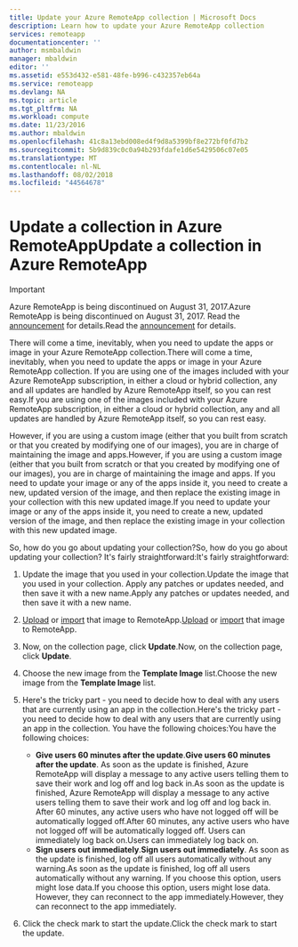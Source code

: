 ```yaml
---
title: Update your Azure RemoteApp collection | Microsoft Docs
description: Learn how to update your Azure RemoteApp collection
services: remoteapp
documentationcenter: ''
author: msmbaldwin
manager: mbaldwin
editor: ''
ms.assetid: e553d432-e581-48fe-b996-c432357eb64a
ms.service: remoteapp
ms.devlang: NA
ms.topic: article
ms.tgt_pltfrm: NA
ms.workload: compute
ms.date: 11/23/2016
ms.author: mbaldwin
ms.openlocfilehash: 41c8a13ebd008ed4f9d8a5399bf8e272bf0fd7b2
ms.sourcegitcommit: 5b9d839c0c0a94b293fdafe1d6e5429506c07e05
ms.translationtype: MT
ms.contentlocale: nl-NL
ms.lasthandoff: 08/02/2018
ms.locfileid: "44564678"
---
```

# <a name="update-a-collection-in-azure-remoteapp"></a><span data-ttu-id="004d3-103">Update a collection in Azure RemoteApp</span><span class="sxs-lookup"><span data-stu-id="004d3-103">Update a collection in Azure RemoteApp</span></span>
> [!IMPORTANT]
> <span data-ttu-id="004d3-104">Azure RemoteApp is being discontinued on August 31, 2017.</span><span class="sxs-lookup"><span data-stu-id="004d3-104">Azure RemoteApp is being discontinued on August 31, 2017.</span></span> <span data-ttu-id="004d3-105">Read the [announcement](https://go.microsoft.com/fwlink/?linkid=821148) for details.</span><span class="sxs-lookup"><span data-stu-id="004d3-105">Read the [announcement](https://go.microsoft.com/fwlink/?linkid=821148) for details.</span></span>
> 
> 

<span data-ttu-id="004d3-106">There will come a time, inevitably, when you need to update the apps or image in your Azure RemoteApp collection.</span><span class="sxs-lookup"><span data-stu-id="004d3-106">There will come a time, inevitably, when you need to update the apps or image in your Azure RemoteApp collection.</span></span> <span data-ttu-id="004d3-107">If you are using one of the images included with your Azure RemoteApp subscription, in either a cloud or hybrid collection, any and all updates are handled by Azure RemoteApp itself, so you can rest easy.</span><span class="sxs-lookup"><span data-stu-id="004d3-107">If you are using one of the images included with your Azure RemoteApp subscription, in either a cloud or hybrid collection, any and all updates are handled by Azure RemoteApp itself, so you can rest easy.</span></span>

<span data-ttu-id="004d3-108">However, if you are using a custom image (either that you built from scratch or that you created by modifying one of our images), you are in charge of maintaining the image and apps.</span><span class="sxs-lookup"><span data-stu-id="004d3-108">However, if you are using a custom image (either that you built from scratch or that you created by modifying one of our images), you are in charge of maintaining the image and apps.</span></span> <span data-ttu-id="004d3-109">If you need to update your image or any of the apps inside it, you need to create a new, updated version of the image, and then replace the existing image in your collection with this new updated image.</span><span class="sxs-lookup"><span data-stu-id="004d3-109">If you need to update your image or any of the apps inside it, you need to create a new, updated version of the image, and then replace the existing image in your collection with this new updated image.</span></span>

<span data-ttu-id="004d3-110">So, how do you go about updating your collection?</span><span class="sxs-lookup"><span data-stu-id="004d3-110">So, how do you go about updating your collection?</span></span> <span data-ttu-id="004d3-111">It's fairly straightforward:</span><span class="sxs-lookup"><span data-stu-id="004d3-111">It's fairly straightforward:</span></span>

1. <span data-ttu-id="004d3-112">Update the image that you used in your collection.</span><span class="sxs-lookup"><span data-stu-id="004d3-112">Update the image that you used in your collection.</span></span> <span data-ttu-id="004d3-113">Apply any patches or updates needed, and then save it with a new name.</span><span class="sxs-lookup"><span data-stu-id="004d3-113">Apply any patches or updates needed, and then save it with a new name.</span></span>
2. <span data-ttu-id="004d3-114">[Upload](remoteapp-uploadimage.md) or [import](remoteapp-image-on-azurevm.md) that image to RemoteApp.</span><span class="sxs-lookup"><span data-stu-id="004d3-114">[Upload](remoteapp-uploadimage.md) or [import](remoteapp-image-on-azurevm.md) that image to RemoteApp.</span></span>
3. <span data-ttu-id="004d3-115">Now, on the collection page, click **Update**.</span><span class="sxs-lookup"><span data-stu-id="004d3-115">Now, on the collection page, click **Update**.</span></span>
4. <span data-ttu-id="004d3-116">Choose the new image from the **Template Image** list.</span><span class="sxs-lookup"><span data-stu-id="004d3-116">Choose the new image from the **Template Image** list.</span></span>
5. <span data-ttu-id="004d3-117">Here's the tricky part - you need to decide how to deal with any users that are currently using an app in the collection.</span><span class="sxs-lookup"><span data-stu-id="004d3-117">Here's the tricky part - you need to decide how to deal with any users that are currently using an app in the collection.</span></span> <span data-ttu-id="004d3-118">You have the following choices:</span><span class="sxs-lookup"><span data-stu-id="004d3-118">You have the following choices:</span></span>
   
   * <span data-ttu-id="004d3-119">**Give users 60 minutes after the update**.</span><span class="sxs-lookup"><span data-stu-id="004d3-119">**Give users 60 minutes after the update**.</span></span> <span data-ttu-id="004d3-120">As soon as the update is finished, Azure RemoteApp will display a message to any active users telling them to save their work and log off and log back in.</span><span class="sxs-lookup"><span data-stu-id="004d3-120">As soon as the update is finished, Azure RemoteApp will display a message to any active users telling them to save their work and log off and log back in.</span></span> <span data-ttu-id="004d3-121">After 60 minutes, any active users who have not logged off will be automatically logged off.</span><span class="sxs-lookup"><span data-stu-id="004d3-121">After 60 minutes, any active users who have not logged off will be automatically logged off.</span></span> <span data-ttu-id="004d3-122">Users can immediately log back on.</span><span class="sxs-lookup"><span data-stu-id="004d3-122">Users can immediately log back on.</span></span>
   * <span data-ttu-id="004d3-123">**Sign users out immediately**.</span><span class="sxs-lookup"><span data-stu-id="004d3-123">**Sign users out immediately**.</span></span> <span data-ttu-id="004d3-124">As soon as the update is finished, log off all users automatically without any warning.</span><span class="sxs-lookup"><span data-stu-id="004d3-124">As soon as the update is finished, log off all users automatically without any warning.</span></span> <span data-ttu-id="004d3-125">If you choose this option, users might lose data.</span><span class="sxs-lookup"><span data-stu-id="004d3-125">If you choose this option, users might lose data.</span></span> <span data-ttu-id="004d3-126">However, they can reconnect to the app immediately.</span><span class="sxs-lookup"><span data-stu-id="004d3-126">However, they can reconnect to the app immediately.</span></span>
6. <span data-ttu-id="004d3-127">Click the check mark to start the update.</span><span class="sxs-lookup"><span data-stu-id="004d3-127">Click the check mark to start the update.</span></span>

